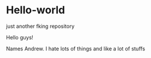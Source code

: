 # Hello-world
just another fking repository

Hello guys!

Names Andrew. I hate lots of things and like a lot of stuffs
